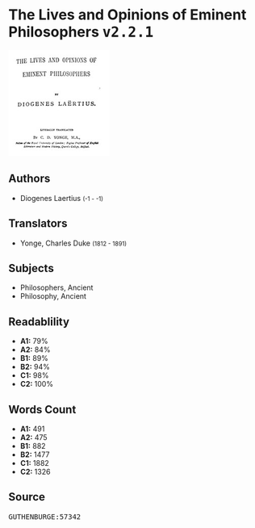 # The Lives and Opinions of Eminent Philosophers <kbd>v2.2.1</kbd>

![](./cover.medium.jpg "")

## Authors


 - Diogenes Laertius <small>(-1 - -1)</small>

## Translators


 - Yonge, Charles Duke <small>(1812 - 1891)</small>

## Subjects


 - Philosophers, Ancient
 - Philosophy, Ancient

## Readablility


 - **A1:** 79%
 - **A2:** 84%
 - **B1:** 89%
 - **B2:** 94%
 - **C1:** 98%
 - **C2:** 100%

## Words Count


 - **A1:** 491
 - **A2:** 475
 - **B1:** 882
 - **B2:** 1477
 - **C1:** 1882
 - **C2:** 1326

## Source


<kbd>GUTHENBURGE:57342</kbd>
